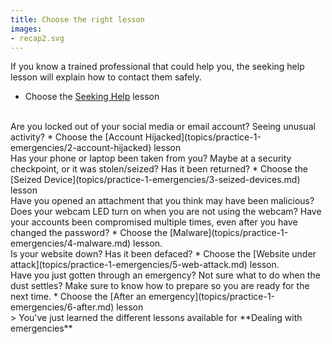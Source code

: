 ```yaml
---
title: Choose the right lesson
images:
- recap2.svg
---
```

If you know a trained professional that could help you, the seeking help lesson will explain how to contact them safely.
* Choose the [Seeking Help](topics/practice-1-emergencies/1-seek-help) lesson

<br>
Are you locked out of your social media or email account? Seeing unusual activity?
* Choose the [Account Hijacked](topics/practice-1-emergencies/2-account-hijacked) lesson

<br>
Has your phone or laptop been taken from you? Maybe at a security checkpoint, or it was stolen/seized? Has it been returned?
* Choose the [Seized Device](topics/practice-1-emergencies/3-seized-devices.md) lesson

<br>
Have you opened an attachment that you think may have been malicious? Does your webcam LED turn on when you are not using the webcam? Have your accounts been compromised multiple times, even after you have changed the password?
* Choose the [Malware](topics/practice-1-emergencies/4-malware.md) lesson.

<br>
Is your website down? Has it been defaced?
* Choose the [Website under attack](topics/practice-1-emergencies/5-web-attack.md) lesson.

<br>
Have you just gotten through an emergency? Not sure what to do when the dust settles? Make sure to know how to prepare so you are ready for the next time.
* Choose the [After an emergency](topics/practice-1-emergencies/6-after.md) lesson

<br>
> You've just learned the different lessons available for **Dealing with emergencies**

